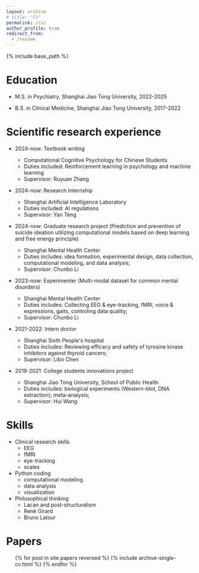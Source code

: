 ```yaml
---
layout: archive
# title: "CV"
permalink: /cv/
author_profile: true
redirect_from:
  - /resume
---
```


{% include base_path %}

Education
======
* M.S. in Psychiatry, Shanghai Jiao Tong University, 2022-2025

* B.S. in Clinical Medicine, Shanghai Jiao Tong University, 2017-2022

Scientific research experience
======

* 2024-now: Textbook writing
  * Computational Cognitive Psychology for Chinese Students
  * Duties included: Reinforcement learning in psychology and machine learning
  * Supervisor: Ruyuan Zhang

* 2024-now: Research Internship
  * Shanghai Artificial Intelligence Laboratory
  * Duties included: AI regulations
  * Supervisor: Yan Teng

* 2024-now: Graduate research project (Prediction and prevention of suicide ideation utilizing computational models based on deep learning and free energy principle)
  * Shanghai Mental Health Center
  * Duties includes: idea formation, experimental design, data collection, computational modeling, and data analysis;
  * Supervisor: Chunbo Li

* 2023-now: Experimenter (Multi-modal dataset for common mental disorders)
  * Shanghai Mental Health Center
  * Duties includes: Collecting EEG & eye-tracking, fMRI, voice & expressions, gaits, controling data quality;
  * Supervisor: Chunbo Li

* 2021-2022: Intern doctor
  * Shanghai Sixth People's hospital
  * Duties includes: Reviewing efficacy and safety of tyrosine kinase inhibitors against thyroid cancers;
  * Supervisor: Libo Chen

* 2019-2021: College students innovations project
  * Shanghai Jiao Tong University, School of Public Health
  * Duties includes: biological experiments (Western-blot, DNA extraction); meta-analysis;
  * Supervisor: Hui Wang

Skills
======
* Clinical research skills
  * EEG
  * fMRI
  * eye-tracking
  * scales
* Python coding
  * computational modeling
  * data analysis
  * visualization
* Philosophical thinking
  * Lacan and post-structuralism
  * René Girard
  * Bruno Latour

Papers
======
  <ul>{% for post in site.papers reversed %}
    {% include archive-single-cv.html %}
  {% endfor %}</ul>
  
